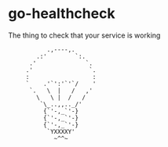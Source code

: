 # go-healthcheck
The thing to check that your service is working

```
           .,----,.
        .:'        `:.
      .'              `.
     .'                `.
     :                  :
     `    .'`':'`'`/    '
      `.   \  |   /   ,'
        \   \ |  /   /
         `\_..,,.._/'
          {`'-,_`'-}
          {`'-,_`'-}
          {`'-,_`'-}
           `YXXXXY'
             ~^^~

```

